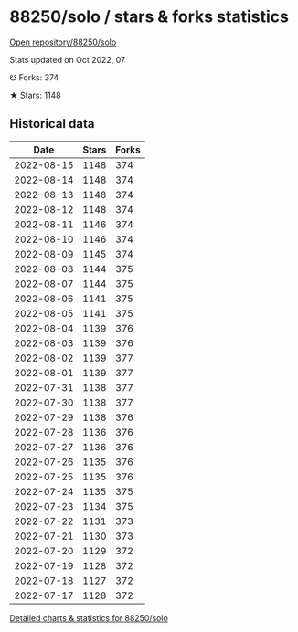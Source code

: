# 88250/solo / stars & forks statistics

[Open repository/88250/solo](https://github.com/88250/solo)

Stats updated on Oct 2022, 07

☋ Forks: 374

★ Stars: 1148

## Historical data
| Date | Stars | Forks |
|------|-------|-------|
| 2022-08-15 | 1148 | 374 | 
| 2022-08-14 | 1148 | 374 | 
| 2022-08-13 | 1148 | 374 | 
| 2022-08-12 | 1148 | 374 | 
| 2022-08-11 | 1146 | 374 | 
| 2022-08-10 | 1146 | 374 | 
| 2022-08-09 | 1145 | 374 | 
| 2022-08-08 | 1144 | 375 | 
| 2022-08-07 | 1144 | 375 | 
| 2022-08-06 | 1141 | 375 | 
| 2022-08-05 | 1141 | 375 | 
| 2022-08-04 | 1139 | 376 | 
| 2022-08-03 | 1139 | 376 | 
| 2022-08-02 | 1139 | 377 | 
| 2022-08-01 | 1139 | 377 | 
| 2022-07-31 | 1138 | 377 | 
| 2022-07-30 | 1138 | 377 | 
| 2022-07-29 | 1138 | 376 | 
| 2022-07-28 | 1136 | 376 | 
| 2022-07-27 | 1136 | 376 | 
| 2022-07-26 | 1135 | 376 | 
| 2022-07-25 | 1135 | 376 | 
| 2022-07-24 | 1135 | 375 | 
| 2022-07-23 | 1134 | 375 | 
| 2022-07-22 | 1131 | 373 | 
| 2022-07-21 | 1130 | 373 | 
| 2022-07-20 | 1129 | 372 | 
| 2022-07-19 | 1128 | 372 | 
| 2022-07-18 | 1127 | 372 | 
| 2022-07-17 | 1128 | 372 | 


[Detailed charts & statistics for 88250/solo](https://reviewgithub.com/rep/88250/solo)
